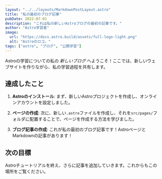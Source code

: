 ```yaml
---
layout: "../../layouts/MarkdownPostLayout.astro"
title: "私の最初のブログ記事"
pubDate: 2022-07-01
description: "これは私の新しいAstroブログの最初の記事です。"
author: "Astro学習者"
image:
  url: "https://docs.astro.build/assets/full-logo-light.png"
  alt: "Astroのロゴ。"
tags: ["astro", "ブログ", "公開学習"]
---
```


Astroの学習についての私の _新しいブログ_ へようこそ！ここでは、新しいウェブサイトを作りながら、私の学習過程を共有します。

## 達成したこと

1. **Astroのインストール**: まず、新しいAstroプロジェクトを作成し、オンラインアカウントを設定しました。

2. **ページの作成**: 次に、新しい`.astro`ファイルを作成し、それを`src/pages/`フォルダに配置することで、ページを作成する方法を学びました。

3. **ブログ記事の作成**: これが私の最初のブログ記事です！AstroページとMarkdownの記事があります！

## 次の目標

Astroチュートリアルを終え、さらに記事を追加していきます。これからもこの場所をご覧ください。
